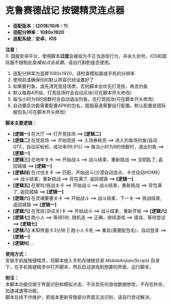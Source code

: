 # 克鲁赛德战记 按键精灵连点器
- **适配版本：(2018/10/6 - ?)**
- **适配分辨率：1080x1920**
- **适配系统：安卓、IOS**

**注意：**<br>
0. 国服安卓平台，使用脚本**过度**会被视为不正当游戏行为，并永久封号。IOS和国际服不限制此类*模拟点击装置*。请自行斟酌是否使用。
1. 适配分辨率为竖屏1080x1920，请检查模拟器或手机的分辨率
2. 使用前请确保你的默认阵容已经设置好了
3. 如果要钓鱼，请先清完竞技场票，否则脚本会优先打竞技，再去钓鱼
4. 默认每周4开始，打竞技场时会自动买块(可在脚本开头修改)
5. 每当小时为8的倍数时会自动退出钓鱼，去打竞技场(可在脚本开头修改)
6. 自动重启功能需要配置APK的包名，国服渠道需要自行配置。默认配置是国际服包名(可在脚本开头修改)

**脚本主要逻辑：**<br>
- **[逻辑一]** 在大厅 ==> 打开竞技场 ==> **[逻辑二]**
- **[逻辑二]** 在竞技场 ==> 开始竞技 ==> 入场券耗完 ==> 进入钓鱼场钓鱼(自动QTE，自动买蚯蚓，成功率99.9%) ==> 每当小时为8的倍数时，退出钓鱼 ==> **[逻辑一]**
- **[逻辑三]** 在地牢关卡 ==> 开始战斗 ==> 战斗结束，重新挑战 ==> 没钥匙了, 返回城镇 ==> **[逻辑一]**
- **[逻辑四]** 在讨伐关卡 ==> 匹配，开始战斗(沙漠自动连点，卡住自动HOME) ==> 战斗结束，重新挑战 ==> 背包满了, 返回城镇 ==> **[逻辑一]**
- **[逻辑五]** 在冒险/挑战关卡 ==> 开始战斗 ==> 战斗结束，重新挑战 ==> 背包满了, 返回城镇 ==> **[逻辑一]**
- **[逻辑六]** 在灵魂要塞关卡 ==> 开始战斗 ==> 战斗结束，下一关 ==> 挑战结束, 返回城镇 ==> **[逻辑一]**
- **[逻辑六]** 在竞技(测试关)卡 ==> 开始战斗 ==> 战斗结束，重新开始 ==> **[逻辑六]**
- **[逻辑七]** 跑小人 ==> 等待5秒, 随机选 ==> 正确，继续游戏 ==> 错误，等待尝试 ==> **[逻辑七]**
- **[逻辑八]** 未知界面卡3分钟 || 跑小人卡死 ==> 重启(需要配包名)，自动登录 ==> **[逻辑一]**
- **[逻辑N]** ...

**使用方式：**<br>
安装手机版按键精灵，将脚本放入手机存储根目录 *MobileAnjian/Scripts* 目录下，在手机按键精灵中打开脚本，然后启动游戏到想要的界面，运行脚本。

**附注：**<br>
本脚本功能仅限于界面识别和模拟点击，不涉及任何游戏数据修改，不存在秒杀，加速减速等功能。<br>
脚本后续不作维护，若版本更新导致部分界面无法识别，请自行尝试解决。
